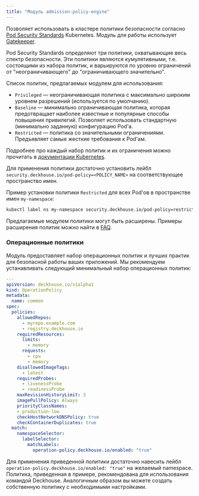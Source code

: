 ```yaml
---
title: "Модуль admission-policy-engine"
---
```


Позволяет использовать в кластере политики безопасности согласно [Pod Security Standards](https://kubernetes.io/docs/concepts/security/pod-security-standards/) Kubernetes. Модуль для работы использует [Gatekeeper](https://open-policy-agent.github.io/gatekeeper/website/docs/).

Pod Security Standards определяют три политики, охватывающие весь спектр безопасности. Эти политики являются кумулятивными, т.е. состоящими из набора политик, и варьируются по уровню ограничений от "неограничивающего" до "ограничивающего значительно".

Список политик, предлагаемых модулем для использования:
- `Privileged` — неограничивающая политика с максимально широким уровнем разрешений (используется по умолчанию).
- `Baseline` — минимально ограничивающая политика, которая предотвращает наиболее известные и популярные способы повышения привилегий. Позволяет использовать стандартную (минимально заданную) конфигурацию Pod'а.
- `Restricted` — политика со значительными ограничениями. Предъявляет самые жесткие требования к Pod'ам.

Подробнее про каждый набор политик и их ограничения можно прочитать в [документации Kubernetes](https://kubernetes.io/docs/concepts/security/pod-security-standards/).

Для применения политики достаточно установить лейбл `security.deckhouse.io/pod-policy=<POLICY_NAME>` на соответствующее пространство имен.

Пример установки политики `Restricted` для всех Pod'ов в пространстве имен `my-namespace`:

```bash
kubectl label ns my-namespace security.deckhouse.io/pod-policy=restricted
```

Предлагаемые модулем политики могут быть расширены. Примеры расширения политик можно найти в [FAQ](faq.html).  

### Операционные политики

Модуль предоставляет набор операционных политик и лучших практик для безопасной работы ваших приложений.
Мы рекомендуем устанавливать следующий минимальный набор операционных политик:

```yaml
---
apiVersion: deckhouse.io/v1alpha1
kind: OperationPolicy
metadata:
  name: common
spec:
  policies:
    allowedRepos:
      - myrepo.example.com
      - registry.deckhouse.io
    requiredResources:
      limits:
        - memory
      requests:
        - cpu
        - memory
    disallowedImageTags:
      - latest
    requiredProbes:
      - livenessProbe
      - readinessProbe
    maxRevisionHistoryLimit: 3
    imagePullPolicy: Always
    priorityClassNames:
    - production-low
    checkHostNetworkDNSPolicy: true
    checkContainerDuplicates: true
  match:
    namespaceSelector:
      labelSelector:
        matchLabels:
          operation-policy.deckhouse.io/enabled: "true"
```

Для применения приведенной политики достаточно навесить лейбл `operation-policy.deckhouse.io/enabled: "true"` на желаемый namespace. Политика, приведенная в примере, рекомендована для использования командой Deckhouse. Аналогичным образом вы можете создать собственную политику с необходимыми настройками.
